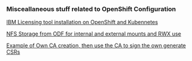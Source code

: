 
### Misceallaneous stuff related to OpenShift Configuration


[IBM Licensing tool installation on OpenShift and Kubennetes](https://github.com/sujit-kumar-singh/openshift-howto/blob/main/IBM_Licensing_tool_installation.md#ibm-licensing-tool-installation-on-openshift-and-kubennetes)

[NFS Storage from ODF for internal and external mounts and RWX use
](https://github.com/sujit-kumar-singh/openshift-howto/blob/main/NFS%20storage%20from%20ODF.md#nfs-storage-from-odf-for-internal-and-external-mounts-and-rwx-use)

[Example of Own CA creation, then use the CA to sign the own generate CSRs
](https://github.com/sujit-kumar-singh/openshift-howto/blob/main/openssl-ownca-selfsigned-certs_readme.md#example-of-own-ca-creation-then-use-the-ca-to-sign-the-own-generate-csrs)
